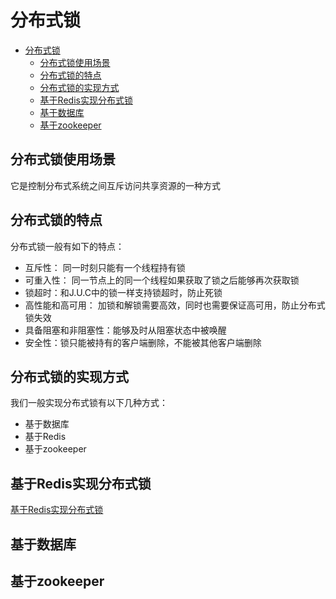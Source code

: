 # 分布式锁

- [分布式锁](#分布式锁)
  - [分布式锁使用场景](#分布式锁使用场景)
  - [分布式锁的特点](#分布式锁的特点)
  - [分布式锁的实现方式](#分布式锁的实现方式)
  - [基于Redis实现分布式锁](#基于redis实现分布式锁)
  - [基于数据库](#基于数据库)
  - [基于zookeeper](#基于zookeeper)

## 分布式锁使用场景

它是控制分布式系统之间互斥访问共享资源的一种方式

## 分布式锁的特点

分布式锁一般有如下的特点：

- 互斥性： 同一时刻只能有一个线程持有锁
- 可重入性： 同一节点上的同一个线程如果获取了锁之后能够再次获取锁
- 锁超时：和J.U.C中的锁一样支持锁超时，防止死锁
- 高性能和高可用： 加锁和解锁需要高效，同时也需要保证高可用，防止分布式锁失效
- 具备阻塞和非阻塞性：能够及时从阻塞状态中被唤醒
- 安全性：锁只能被持有的客户端删除，不能被其他客户端删除

## 分布式锁的实现方式

我们一般实现分布式锁有以下几种方式：

- 基于数据库
- 基于Redis
- 基于zookeeper

## 基于Redis实现分布式锁

[基于Redis实现分布式锁](../redis/Redis%E5%88%86%E5%B8%83%E5%BC%8F%E9%94%81.md)

## 基于数据库

## 基于zookeeper


